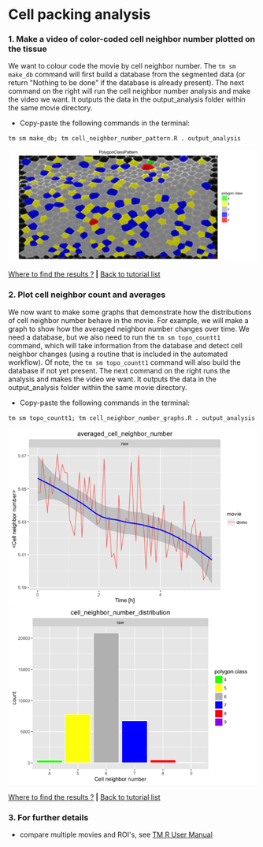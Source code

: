
# Cell packing analysis

### 1. Make a video of color-coded cell neighbor number plotted on the tissue

We want to colour code the movie by cell neighbor number.  The `tm sm make_db` command will first build a database from the segmented data (or return "Nothing to be done" if the database is already present). The next command on the right will run the cell neighbor number analysis and make the video we want. It outputs the data in the output_analysis folder within the same movie directory.


* Copy-paste the following commands in the terminal:

```
tm sm make_db; tm cell_neighbor_number_pattern.R . output_analysis
```

![](cell_packing_files/figure-html/cell_neighbor_number_pattern-1.png)

[Where to find the results ?](../tm_qs_example_data.md#4-look-at-the-results) **|** 
[Back to tutorial list](../tm_qs_example_data.md#3-select-the-analysis-you-are-interested-in)

### 2. Plot cell neighbor count and averages

We now want to make some graphs that demonstrate how the distributions of cell neighbor number behave in the movie. For example, we will make a graph to show how the averaged neighbor number changes over time.  We need a database, but we also need to run the `tm sm topo_countt1` command, which will take information from the database and detect cell neighbor changes (using a routine that is included in the automated workflow). Of note, the `tm sm topo_countt1` command will also build the database if not yet present. The next command on the right runs the analysis and makes the video we want. It outputs the data in the output_analysis folder within the same movie directory.

* Copy-paste the following commands in the terminal:

```
tm sm topo_countt1; tm cell_neighbor_number_graphs.R . output_analysis
```

![](cell_packing_files/figure-html/cell_neighbor_number_graphs-1.png)![](cell_packing_files/figure-html/cell_neighbor_number_graphs-2.png)

[Where to find the results ?](../tm_qs_example_data.md#4-look-at-the-results) **|** 
[Back to tutorial list](../tm_qs_example_data.md#3-select-the-analysis-you-are-interested-in)

### 3. For further details

* compare multiple movies and ROI's, see [TM R User Manual](https://mpicbg-scicomp.github.io/tissue_miner/user_manual/TM_R-UserManual.html#comparing-averaged-quantities-between-movies-and-rois)
